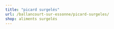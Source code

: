 ```yaml
---
title: "picard surgelés"
url: /ballancourt-sur-essonne/picard-surgeles/
shop: aliments surgelés
---
```

